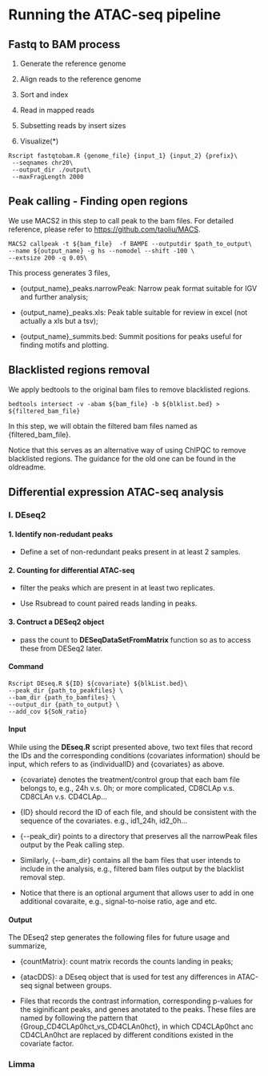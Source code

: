 # Running the ATAC-seq pipeline

## Fastq to BAM process

1. Generate the reference genome

2. Align reads to the reference genome

3. Sort and index

4. Read in mapped reads

5. Subsetting reads by insert sizes

6. Visualize(*)

```{r,eval=FALSE}
Rscript fastqtobam.R {genome_file} {input_1} {input_2} {prefix}\
 --seqnames chr20\
 --output_dir ./output\
 --maxFragLength 2000 
```


## Peak calling - Finding open regions

We use MACS2 in this step to call peak to the bam files. For detailed reference, please refer to https://github.com/taoliu/MACS.

```{r,eval=FALSE}
MACS2 callpeak -t ${bam_file}  -f BAMPE --outputdir $path_to_output\
--name ${output_name} -g hs --nomodel --shift -100 \
--extsize 200 -q 0.05\
```

This process generates 3 files,

- {output_name}_peaks.narrowPeak: Narrow peak format suitable for IGV and further analysis;

- {output_name}_peaks.xls: Peak table suitable for review in excel (not actually a xls but a tsv);

- {output_name}_summits.bed: Summit positions for peaks useful for finding motifs and plotting.


## Blacklisted regions removal

We apply bedtools to the original bam files to remove blacklisted regions. 

```{r,eval=FALSE}
bedtools intersect -v -abam ${bam_file} -b ${blklist.bed} > ${filtered_bam_file}
```

In this step, we will obtain the filtered bam files named as {filtered_bam_file}.

Notice that this serves as an alternative way of using ChIPQC to remove blacklisted regions. The guidance for the old one can be found in the oldreadme.


## Differential expression ATAC-seq analysis

### I. DEseq2

#### 1. Identify non-redudant peaks

  - Define a set of non-redundant peaks present in at least 2 samples.

#### 2. Counting for differential ATAC-seq 

  - filter the peaks which are present in at least two replicates.

  - Use Rsubread to count paired reads landing in peaks.

#### 3. Contruct a DESeq2 object 

  - pass the count to __DESeqDataSetFromMatrix__ function so as to access these from DESeq2 later.

#### Command
```{r,eval=FALSE}
Rscript DEseq.R ${ID} ${covariate} ${blkList.bed}\
--peak_dir {path_to_peakfiles} \
--bam_dir {path_to_bamfiles} \
--output_dir {path_to_output} \
--add_cov ${SoN_ratio}
```

#### Input
While using the __DEseq.R__ script presented above, two text files that record the IDs and the corresponding conditions (covariates information) should be input, which refers to as {individualID} and {covariates} as above. 

- {covariate} denotes the treatment/control group that each bam file belongs to, e.g., 24h v.s. 0h; or more complicated, CD8CLAp v.s. CD8CLAn v.s. CD4CLAp... 

- {ID} should record the ID of each file, and should be consistent with the sequence of the covariates. e.g., id1_24h, id2_0h... 

- {--peak_dir} points to a directory that preserves all the narrowPeak files output by the Peak calling step. 

- Similarly, {--bam_dir} contains all the bam files that user intends to include in the analysis, e.g., filtered bam files output by the blacklist removal step.

- Notice that there is an optional argument that allows user to add in one additional covaraite, e.g., signal-to-noise ratio, age and etc.

#### Output

The DEseq2 step generates the following files for future usage and summarize, 

- {countMatrix}: count matrix records the counts landing in peaks;

- {atacDDS}: a DEseq object that is used for test any differences in ATAC-seq signal between groups.

- Files that records the contrast information, corresponding p-values for the siginificant peaks, and genes anotated to the peaks. These files are named by following the pattern that {Group_CD4CLAp0hct_vs_CD4CLAn0hct}, in which CD4CLAp0hct anc CD4CLAn0hct are replaced by different conditions existed in the covariate factor.


### Limma




